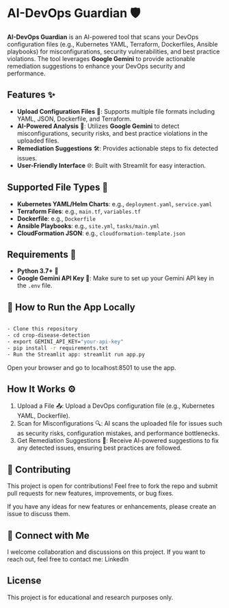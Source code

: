 # AI-DevOps Guardian 🛡️

**AI-DevOps Guardian** is an AI-powered tool that scans your DevOps configuration files (e.g., Kubernetes YAML, Terraform, Dockerfiles, Ansible playbooks) for misconfigurations, security vulnerabilities, and best practice violations. The tool leverages **Google Gemini** to provide actionable remediation suggestions to enhance your DevOps security and performance.

## Features ✨

- **Upload Configuration Files** 📂: Supports multiple file formats including YAML, JSON, Dockerfile, and Terraform.
- **AI-Powered Analysis** 🤖: Utilizes **Google Gemini** to detect misconfigurations, security risks, and best practice violations in the uploaded files.
- **Remediation Suggestions** 🛠️: Provides actionable steps to fix detected issues.
- **User-Friendly Interface** 🌐: Built with Streamlit for easy interaction.

## Supported File Types 📝

- **Kubernetes YAML/Helm Charts**: e.g., `deployment.yaml`, `service.yaml`
- **Terraform Files**: e.g., `main.tf`, `variables.tf`
- **Dockerfile**: e.g., `Dockerfile`
- **Ansible Playbooks**: e.g., `site.yml`, `tasks/main.yml`
- **CloudFormation JSON**: e.g., `cloudformation-template.json`

## Requirements 🧰

- **Python 3.7+** 🐍
- **Google Gemini API Key** 🔑: Make sure to set up your Gemini API key in the `.env` file.

## 📝 How to Run the App Locally

```bash

- Clone this repository
- cd crop-disease-detection
- export GEMINI_API_KEY="your-api-key"
- pip install -r requirements.txt
- Run the Streamlit app: streamlit run app.py
```
Open your browser and go to localhost:8501 to use the app.


## How It Works ⚙️
1. Upload a File 📤: Upload a DevOps configuration file (e.g., Kubernetes YAML, Dockerfile).
2. Scan for Misconfigurations 🔍: AI scans the uploaded file for issues such as security risks, configuration mistakes, and performance bottlenecks.
3. Get Remediation Suggestions 📝: Receive AI-powered suggestions to fix any detected issues, ensuring best practices are followed.


## 🤝 Contributing
This project is open for contributions! Feel free to fork the repo and submit pull requests for new features, improvements, or bug fixes.

If you have any ideas for new features or enhancements, please create an issue to discuss them.

##  📢 Connect with Me
I welcome collaboration and discussions on this project. If you want to reach out, feel free to contact me:
LinkedIn

## License
This project is for educational and research purposes only.
